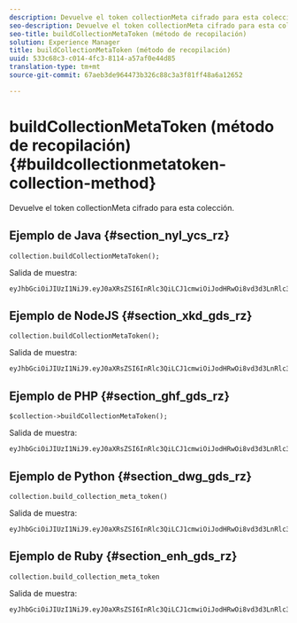```yaml
---
description: Devuelve el token collectionMeta cifrado para esta colección.
seo-description: Devuelve el token collectionMeta cifrado para esta colección.
seo-title: buildCollectionMetaToken (método de recopilación)
solution: Experience Manager
title: buildCollectionMetaToken (método de recopilación)
uuid: 533c68c3-c014-4fc3-8114-a57af0e44d85
translation-type: tm+mt
source-git-commit: 67aeb3de964473b326c88c3a3f81ff48a6a12652

---
```



# buildCollectionMetaToken (método de recopilación){#buildcollectionmetatoken-collection-method}

Devuelve el token collectionMeta cifrado para esta colección.

## Ejemplo de Java {#section_nyl_ycs_rz}

```
collection.buildCollectionMetaToken(); 
```

Salida de muestra:

```
eyJhbGciOiJIUzI1NiJ9.eyJ0aXRsZSI6InRlc3QiLCJ1cmwiOiJodHRwOi8vd3d3LnRlc3QuY29tIiwidGFncyI6InRlc3RUYWdzIiwiYXJ0aWNsZUlkIjoidGVzdElkIiwidHlwZSI6InJldmlld3MifQ.QB5SnOTVrVXo5RhzJeExEHpCZdxSoxnF7D4QIVQCWsA 
```

## Ejemplo de NodeJS {#section_xkd_gds_rz}

```
collection.buildCollectionMetaToken();
```

Salida de muestra:

```
eyJhbGciOiJIUzI1NiJ9.eyJ0aXRsZSI6InRlc3QiLCJ1cmwiOiJodHRwOi8vd3d3LnRlc3QuY29tIiwidGFncyI6InRlc3RUYWdzIiwiYXJ0aWNsZUlkIjoidGVzdElkIiwidHlwZSI6InJldmlld3MifQ.QB5SnOTVrVXo5RhzJeExEHpCZdxSoxnF7D4QIVQCWsA 
```

## Ejemplo de PHP {#section_ghf_gds_rz}

```
$collection->buildCollectionMetaToken(); 
```

Salida de muestra:

```
eyJhbGciOiJIUzI1NiJ9.eyJ0aXRsZSI6InRlc3QiLCJ1cmwiOiJodHRwOi8vd3d3LnRlc3QuY29tIiwidGFncyI6InRlc3RUYWdzIiwiYXJ0aWNsZUlkIjoidGVzdElkIiwidHlwZSI6InJldmlld3MifQ.QB5SnOTVrVXo5RhzJeExEHpCZdxSoxnF7D4QIVQCWsA
```

## Ejemplo de Python {#section_dwg_gds_rz}

```
collection.build_collection_meta_token() 
```

Salida de muestra:

```
eyJhbGciOiJIUzI1NiJ9.eyJ0aXRsZSI6InRlc3QiLCJ1cmwiOiJodHRwOi8vd3d3LnRlc3QuY29tIiwidGFncyI6InRlc3RUYWdzIiwiYXJ0aWNsZUlkIjoidGVzdElkIiwidHlwZSI6InJldmlld3MifQ.QB5SnOTVrVXo5RhzJeExEHpCZdxSoxnF7D4QIVQCWsA
```

## Ejemplo de Ruby {#section_enh_gds_rz}

```
collection.build_collection_meta_token 
```

Salida de muestra:

```
eyJhbGciOiJIUzI1NiJ9.eyJ0aXRsZSI6InRlc3QiLCJ1cmwiOiJodHRwOi8vd3d3LnRlc3QuY29tIiwidGFncyI6InRlc3RUYWdzIiwiYXJ0aWNsZUlkIjoidGVzdElkIiwidHlwZSI6InJldmlld3MifQ.QB5SnOTVrVXo5RhzJeExEHpCZdxSoxnF7D4QIVQCWsA
```

